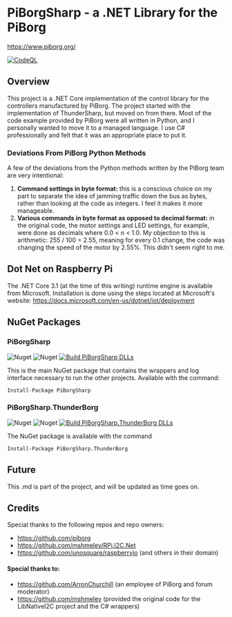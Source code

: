 # PiBorgSharp - a .NET Library for the PiBorg
https://www.piborg.org/

[![CodeQL](https://github.com/crazycga/PiBorgSharp/actions/workflows/CodeQLAnalysis.yml/badge.svg)](https://github.com/crazycga/PiBorgSharp/actions/workflows/CodeQLAnalysis.yml)

## Overview
This project is a .NET Core implementation of the control library for the controllers manufactured by PiBorg.  The project
started with the implementation of ThunderSharp, but moved on from there.  Most of the code example provided by PiBorg were
all written in Python, and I personally wanted to move it to a managed language.  I use C# professionally and felt that it
was an appropriate place to put it.  

### Deviations From PiBorg Python Methods
A few of the deviations from the Python methods written by the PiBorg team are very intentional:

1. **Command settings in byte format:** this is a conscious choice on my part to separate the idea of jamming traffic down the bus as bytes, rather than looking at the code as integers.  I feel it makes it more manageable.
2. **Various commands in byte format as opposed to decimal format:** in the original code, the motor settings and LED settings, for example, were done as decimals where 0.0 < n < 1.0.  My objection to this is arithmetic: 255 / 100 = 2.55, meaning for every 0.1 change, the code was changing the speed of the motor by 2.55%.  This didn't seem right to me.

## Dot Net on Raspberry Pi
The .NET Core 3.1 (at the time of this writing) runtime engine is available from Microsoft.  Installation is done using the steps
located at Microsoft's website: https://docs.microsoft.com/en-us/dotnet/iot/deployment

## NuGet Packages  

### PiBorgSharp
![Nuget](https://img.shields.io/nuget/v/PiBorgSharp) ![Nuget](https://img.shields.io/nuget/dt/PiBorgSharp) [![Build PiBorgSharp DLLs](https://github.com/crazycga/PiBorgSharp/actions/workflows/Build_PiBorgSharp.yml/badge.svg)](https://github.com/crazycga/PiBorgSharp/actions/workflows/Build_PiBorgSharp.yml)

This is the main NuGet package that contains the wrappers and log interface necessary to run the other projects.  Available with the command:

`Install-Package PiBorgSharp`

### PiBorgSharp.ThunderBorg 
![Nuget](https://img.shields.io/nuget/v/PiBorgSharp.ThunderBorg) ![Nuget](https://img.shields.io/nuget/dt/PiBorgSharp.ThunderBorg) [![Build PiBorgSharp.ThunderBorg DLLs](https://github.com/crazycga/PiBorgSharp/actions/workflows/DLL_PiBorgSharp_ThunderBorg.yml/badge.svg)](https://github.com/crazycga/PiBorgSharp/actions/workflows/DLL_PiBorgSharp_ThunderBorg.yml)

The NuGet package is available with the command 

`Install-Package PiBorgSharp.ThunderBorg`

## Future
This .md is part of the project, and will be updated as time goes on.

## Credits
Special thanks to the following repos and repo owners:
- https://github.com/piborg
- https://github.com/mshmelev/RPi.I2C.Net
- https://github.com/unosquare/raspberryio (and others in their domain)

#### Special thanks to:
- https://github.com/ArronChurchill (an employee of PiBorg and forum moderator)
- https://github.com/mshmelev (provided the original code for the LibNativeI2C project and the C# wrappers)

